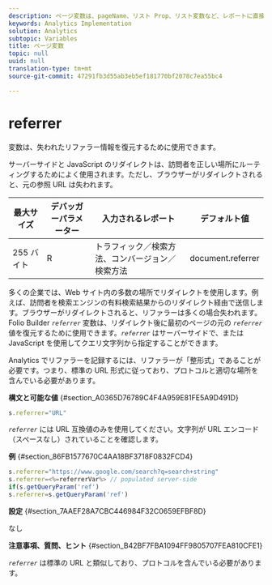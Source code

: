 ```yaml
---
description: ページ変数は、pageName、リスト Prop、リスト変数など、レポートに直接入力されます。
keywords: Analytics Implementation
solution: Analytics
subtopic: Variables
title: ページ変数
topic: null
uuid: null
translation-type: tm+mt
source-git-commit: 47291fb3d55ab3eb5ef181770bf2078c7ea55bc4

---
```



# referrer

 変数は、失われたリファラー情報を復元するために使用できます。


<!-- 

referrer.xml

 -->

サーバーサイドと JavaScript のリダイレクトは、訪問者を正しい場所にルーティングするためによく使用されます。ただし、ブラウザーがリダイレクトされると、元の参照 URL は失われます。

| 最大サイズ | デバッガーパラメーター | 入力されるレポート | デフォルト値 |
|---|---|---|---|
| 255 バイト | R | トラフィック／検索方法、コンバージョン／検索方法 | document.referrer |

多くの企業では、Web サイト内の多数の場所でリダイレクトを使用します。例えば、訪問者を検索エンジンの有料検索結果からのリダイレクト経由で送信します。ブラウザーがリダイレクトされると、リファラーは多くの場合失われます。Folio Builder *`referrer`* 変数は、リダイレクト後に最初のページの元の *`referrer`* 値を復元するために使用できます。*`referrer`* はサーバーサイドで、または JavaScript を使用してクエリ文字列から指定することができます。

Analytics でリファラーを記録するには、リファラーが「整形式」であることが必要です。つまり、標準の URL 形式に従っており、プロトコルと適切な場所を含んでいる必要があります。

**構文と可能な値** {#section_A0365D76789C4F4A959E81FE5A9D491D}

```js
s.referrer="URL"
```

 *`referrer`* には URL 互換値のみを使用してください。文字列が URL エンコード（スペースなし）されていることを確認します。

**例** {#section_86FB1577670C4AA18BF3718F0832FCD4}

```js
s.referrer="https://www.google.com/search?q=search+string" 
s.referrer=<%=referrerVar%> // populated server-side  
if(s.getQueryParam('ref') 
s.referrer=s.getQueryParam('ref') 
```

**設定** {#section_7AAEF28A7CBC446984F32C0659EFBF8D}

なし

**注意事項、質問、ヒント** {#section_B42BF7FBA1094FF9805707FEA810CFE1}

*`referrer`* は標準の URL と類似しており、プロトコルを含んでいる必要があります。
